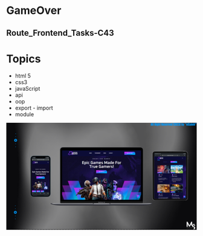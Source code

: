 # GameOver

## Route_Frontend_Tasks-C43

# Topics
- html 5
- css3
- javaScript
- api
- oop
- export - import
- module

![preview img](/Prev_Img.png)
